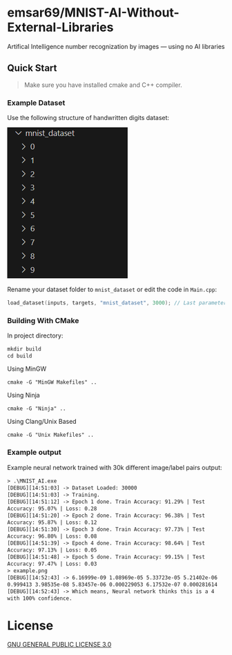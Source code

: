 # emsar69/MNIST-AI-Without-External-Libraries

Artifical Intelligence number recognization by images &mdash; using no AI libraries

## Quick Start
> Make sure you have installed cmake and C++ compiler.

### Example Dataset
Use the following structure of handwritten digits dataset:

![Handwritten Digits](assets/mnist_dataset.png)

Rename your dataset folder to `mnist_dataset` or edit the code in `Main.cpp`:
```cpp
load_dataset(inputs, targets, "mnist_dataset", 3000); // Last parameter (3000) means how much data per number.
```

### Building With CMake

In project directory:
```shell
mkdir build
cd build
```

Using MinGW
```shell
cmake -G "MinGW Makefiles" ..
```

Using Ninja
```shell
cmake -G "Ninja" ..
```

Using Clang/Unix Based
```shell
cmake -G "Unix Makefiles" ..
```

### Example output
Example neural network trained with 30k different image/label pairs output:

```log
> .\MNIST_AI.exe
[DEBUG][14:51:03] -> Dataset Loaded: 30000
[DEBUG][14:51:03] -> Training.
[DEBUG][14:51:12] -> Epoch 1 done. Train Accuracy: 91.29% | Test Accuracy: 95.07% | Loss: 0.28
[DEBUG][14:51:20] -> Epoch 2 done. Train Accuracy: 96.38% | Test Accuracy: 95.87% | Loss: 0.12
[DEBUG][14:51:30] -> Epoch 3 done. Train Accuracy: 97.73% | Test Accuracy: 96.80% | Loss: 0.08
[DEBUG][14:51:39] -> Epoch 4 done. Train Accuracy: 98.64% | Test Accuracy: 97.13% | Loss: 0.05
[DEBUG][14:51:48] -> Epoch 5 done. Train Accuracy: 99.15% | Test Accuracy: 97.47% | Loss: 0.03
> example.png
[DEBUG][14:52:43] -> 6.16999e-09 1.08969e-05 5.33723e-05 5.21402e-06 0.999413 3.98535e-08 5.83457e-06 0.000229053 6.17532e-07 0.000281614
[DEBUG][14:52:43] -> Which means, Neural network thinks this is a 4 with 100% confidence.
```

# License
[GNU GENERAL PUBLIC LICENSE 3.0](LICENSE)

